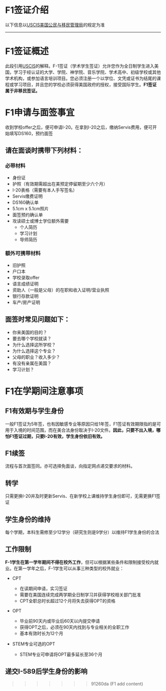 # F1签证介绍

以下信息以[USCIS美国公民与移民管理局](https://www.uscis.gov/policy-manual/volume-2-part-f)的规定为准

***

# F1签证概述

此段引用[USCIS](https://www.uscis.gov/working-in-the-united-states/students-and-exchange-visitors/students-and-employment)的解释。F-1签证（学术学生签证）允许您作为全日制学生进入美国，学习于经认证的大学、学院、神学院、音乐学院、学术高中、初级学校或其他学术机构，或参加语言培训项目。您必须注册一个以学位、文凭或证书为结尾的课程或学习项目，并且您的学校必须获得美国政府的授权，接受国际学生。**F1签证属于非移民签证。**

# F1申请与面签事宜

收到学校offer之后，便可申请I-20。在拿到I-20之后，缴纳Servis费用，便可开始填写DS160，预约面签

## 请在面谈时携带下列材料：

### 必带材料

- 身份证
- 护照（有效期需超出在美预定停留期至少六个月）
- I-20表格（需要有本人手写签名）
- Servis缴费证明
- DS160确认单
- 5.1cm x 5.1cm照片
- 面签预约确认单
- 攻读硕士或博士学位额外需要
    - 个人简历
    - 学习计划
    - 导师简历

### 额外可携带材料

- 旧护照
- 户口本
- 学校录取offer
- 语言成绩证明
- 资助人（一般是父母）的在职和收入证明/营业执照
- 银行存款证明
- 车产/房产证明

## 面签时常见问题如下：

- 你来美国的目的？
- 要去哪个学校就读？
- 为什么选择这所学校？
- 为什么选择这个专业？
- 父母的职业？收入多少？
- 有没有亲属在美国？
- 学习计划？

# F1在学期间注意事项

## F1有效期与学生身份

一般F1签证为5年签，也有因敏感专业等原因只给1年签，F1签证有效期限指的是可用于入境的时间范围，而在美合法身份取决于I-20文件。**因此，只要不出入境，哪怕F1签证过期，只要I-20有效，学生身份依旧有效。**

## F1续签

流程与首次面签同。亦可选择免面谈，向指定网点递交要求的材料。

## 转学

只需更换I-20并及时更新Servis、在新学校上课维持学生身份即可，无需更换F1签证

## 学生身份的维持

每个学期，本科生需修至少12学分（研究生则是9学分）以维持F1学生身份的合法

## 工作限制

**F-1学生在第一学年期间不得在校外工作**，但可以根据某些条件和限制接受校内就业。在第一学年之后，F-1学生可以从事三种类型的校外就业：

- CPT
    - 在读期间申请，实习签证
    - 需要在美国连续完成两学期全日制学习并获得学校相关部门批准
    - CPT全职总时长超过12个月将失去获得OPT的资格

- OPT
    - 毕业前90天内或毕业后60天以内提交申请
    - 获得OPT之后，必须在90天内找到与专业相关的全职工作
    - 基本有效时长为12个月

- STEM专业可选的OPT
    - STEM专业可申请将OPT最多延长至36个月
    
## 递交I-589后学生身份的影响

>>>>>>> 91260da (F1 add content)
